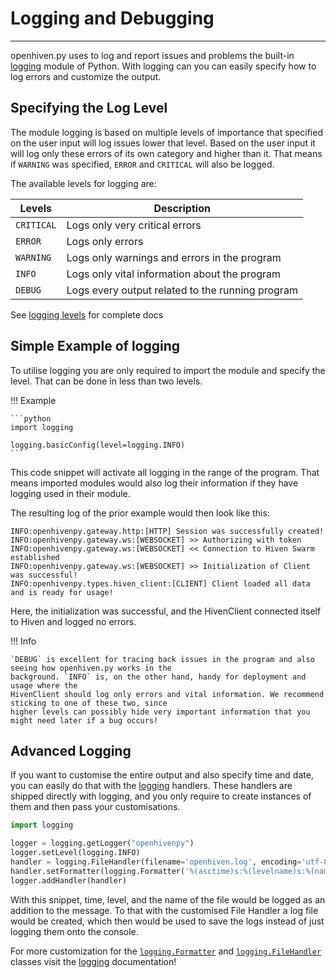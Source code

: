 # Logging and Debugging

---

openhiven.py uses to log and report issues and problems the built-in
[logging](https://docs.python.org/3/library/logging.html#module-logging) module of Python.
With logging can you can easily specify how  to log errors and customize the output.

## Specifying the Log Level

The module logging is based on multiple levels of importance that specified on the user input will
log issues lower that level. Based on the user input it will log only these errors of its own category
and higher than it. That means if `WARNING` was specified, `ERROR` and `CRITICAL` will also be logged.


The available levels for logging are:

| **Levels** | **Description** |
| ----------- | ----------- |
| `CRITICAL` | Logs only very critical errors | 
| `ERROR` | Logs only errors | 
| `WARNING` | Logs only warnings and errors in the program |
| `INFO` | Logs only vital information about the program |
| `DEBUG` | Logs every output related to the running program |

See [logging levels](https://docs.python.org/3/library/logging.html#logging-levels) for complete docs

## Simple Example of logging

To utilise logging you are only required to import the module and specify the level. That can be done in
less than two levels.

!!! Example

    ```python
    import logging
    
    logging.basicConfig(level=logging.INFO)
    ```

This code snippet will activate all logging in the range of the program. That means imported modules would also log
their information if they have logging used in their module.

The resulting log of the prior example would then look like this:

```
INFO:openhivenpy.gateway.http:[HTTP] Session was successfully created!
INFO:openhivenpy.gateway.ws:[WEBSOCKET] >> Authorizing with token
INFO:openhivenpy.gateway.ws:[WEBSOCKET] << Connection to Hiven Swarm established
INFO:openhivenpy.gateway.ws:[WEBSOCKET] >> Initialization of Client was successful!
INFO:openhivenpy.types.hiven_client:[CLIENT] Client loaded all data and is ready for usage!
```

Here, the initialization was successful, and the HivenClient connected itself to Hiven and logged no errors.

!!! Info

    `DEBUG` is excellent for tracing back issues in the program and also seeing how openhiven.py works in the 
    background. `INFO` is, on the other hand, handy for deployment and usage where the
    HivenClient should log only errors and vital information. We recommend sticking to one of these two, since 
    higher levels can possibly hide very important information that you might need later if a bug occurs!

## Advanced Logging

If you want to customise the entire output and also specify time and date, you can easily do that with the
[logging](https://docs.python.org/3/library/logging.html#module-logging) handlers. These handlers are
shipped directly with logging, and you only require to create instances of them and then pass your customisations.

```python
import logging

logger = logging.getLogger("openhivenpy")
logger.setLevel(logging.INFO)
handler = logging.FileHandler(filename='openhiven.log', encoding='utf-8', mode='w')
handler.setFormatter(logging.Formatter('%(asctime)s:%(levelname)s:%(name)s: %(message)s'))
logger.addHandler(handler)
```

With this snippet, time, level, and the name of the file would be logged as an addition to the message.
To that with the customised File Handler a log file would be created, which then would be used to save the
logs instead of just logging them onto the console.

For more customization for the [`logging.Formatter`](https://docs.python.org/3/library/logging.html#logging.Formatter)
and [`logging.FileHandler`](https://docs.python.org/3/library/logging.handlers.html#filehandler) classes 
visit the [logging](https://docs.python.org/3/library/logging.html#module-logging) documentation!